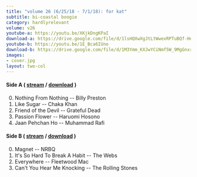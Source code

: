 ```yaml
---
title: "volume 26 (6/25/18 - 7/1/18): for kat"
subtitle: bi-coastal boogie
category: hardlyrelevant
volume: v26
youtube-a: https://youtu.be/XKjkDngKPaI
download-a: https://drive.google.com/file/d/1lsHQXwXgJtLtWwexRPTuBQf-HexR69Tl/view?usp=drivesdk
youtube-b: https://youtu.be/1E_Bca6IUno
download-b: https://drive.google.com/file/d/1M3Ymm_KXJwYCiNmf5W_9MgGnxrYSW8xE/view?usp=drivesdk
images:
- cover.jpg
layout: two-col
---
```

#### Side A ( <a target="_blank" href="{{ page.youtube-a }}">stream</a> / <a target="_blank" href="{{ page.download-a }}">download</a> ) ####
0. Nothing From Nothing -- Billy Preston
1. Like Sugar -- Chaka Khan
2. Friend of the Devil -- Grateful Dead
3. Passion Flower -- Haruomi Hosono
4. Jaan Pehchan Ho -- Muhammad Rafi

#### Side B ( <a target="_blank" href="{{ page.youtube-b }}">stream</a> / <a target="_blank" href="{{ page.download-b }}">download</a> ) ####
0. Magnet -- NRBQ
1. It's So Hard To Break A Habit -- The Webs
2. Everywhere -- Fleetwood Mac
3. Can't You Hear Me Knocking -- The Rolling Stones
